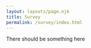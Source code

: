 ```yaml
---
layout: layouts/page.njk
title: Survey
permalink: /survey/index.html
---
```


<html>

<div id="example_element_for_insert">There should be something here</div>
<script defer>
	window.Kno = {
		kno_id: 'B0F38NN-60F4SAJ-QY8ZKT9-16ZHSAD',
		anonymous: true,
		survey: {
			selector: 'div#example_element_for_insert'
		}
	};
</script>



<script src="https://www.knocdn.com/v1/embed.js?id=f33d093a-e0ba-4854-a121-a9963f0f9fad"></script>


</html>